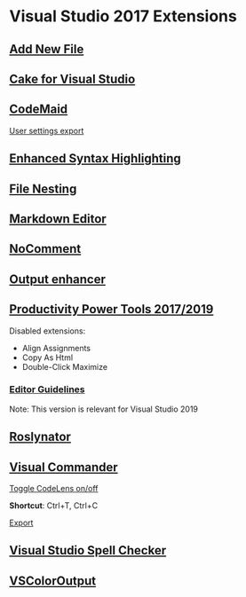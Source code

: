 # Visual Studio 2017 Extensions

## [Add New File](https://marketplace.visualstudio.com/items?itemName=MadsKristensen.AddNewFile)

## [Cake for Visual Studio](https://github.com/cake-build/cake-vs)

## [CodeMaid](http://www.codemaid.net/)

[User settings export](CodeMaid.config)

## [Enhanced Syntax Highlighting](https://github.com/Art-Stea1th/Enhanced-Syntax-Highlighting)

## [File Nesting](https://marketplace.visualstudio.com/items?itemName=MadsKristensen.FileNesting)

## [Markdown Editor](https://github.com/madskristensen/MarkdownEditor)

## [NoComment](https://marketplace.visualstudio.com/items?itemName=3dGrabber.NoComment)

## [Output enhancer](https://marketplace.visualstudio.com/items?itemName=NikolayBalakin.Outputenhancer)

## [Productivity Power Tools 2017/2019](https://marketplace.visualstudio.com/items?itemName=VisualStudioPlatformTeam.ProductivityPowerPack2017)

Disabled extensions:
- Align Assignments
- Copy As Html
- Double-Click Maximize

### [Editor Guidelines](https://marketplace.visualstudio.com/items?itemName=PaulHarrington.EditorGuidelines)

Note: This version is relevant for Visual Studio 2019

## [Roslynator](https://github.com/JosefPihrt/Roslynator)

## [Visual Commander](https://vlasovstudio.com/visual-commander/)

[Toggle CodeLens on/off](https://vlasovstudio.com/visual-commander/commands.html#ToggleCodeLens)

**Shortcut**: Ctrl+T, Ctrl+C

[Export](ToggleCodeLens.vcmd)

## [Visual Studio Spell Checker](https://github.com/EWSoftware/VSSpellChecker)

## [VSColorOutput](https://mike-ward.net/vscoloroutput/)